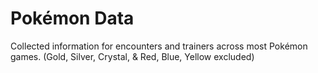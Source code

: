 # Pokémon Data
Collected information for encounters and trainers across most Pokémon games. (Gold, Silver, Crystal, & Red, Blue, Yellow excluded)
